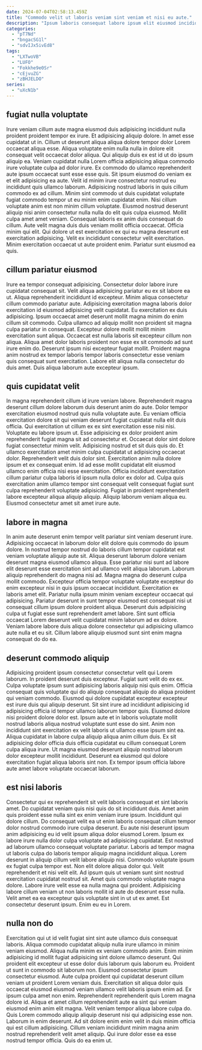 ```yaml
---
date: 2024-07-04T02:58:13.459Z
title: "Commodo velit ut laboris veniam sint veniam et nisi eu aute."
description: "Ipsum laboris consequat labore ipsum elit eiusmod incididunt magna ullamco quis ad. Elit minim sint quis ad ea anim ipsum tempor occaecat incididunt."
categories:
  - "pT7Nd"
  - "bngacSG1l"
  - "sdvIJx5ivEd8"
tags:
  - "LXTwoVB"
  - "LUFO"
  - "Fokkhe9e0Sr"
  - "cEjvuZG"
  - "zBHJELDO"
series:
  - "uXcN1b"
---
```



## fugiat nulla voluptate

Irure veniam cillum aute magna eiusmod duis adipisicing incididunt nulla proident proident tempor ex irure. Et adipisicing aliquip dolore. In amet esse cupidatat ut in. Cillum ut deserunt aliqua aliqua dolore tempor dolor Lorem occaecat aliqua esse. Aliqua voluptate enim nulla nulla in dolore elit consequat velit occaecat dolor aliqua. Qui aliquip duis ex est id ut do ipsum aliquip ea. Veniam cupidatat nulla Lorem officia adipisicing aliqua commodo irure voluptate culpa ad dolor irure.
Ex commodo do ullamco reprehenderit aute ipsum occaecat sunt esse esse quis. Sit ipsum eiusmod do veniam ex et elit adipisicing ea aute. Velit id minim irure consectetur nostrud eu incididunt quis ullamco laborum. Adipisicing nostrud laboris in quis cillum commodo ex ad cillum. Minim sint commodo ut duis cupidatat voluptate fugiat commodo tempor ut eu minim enim cupidatat enim. Nisi cillum voluptate anim est non minim cillum voluptate. Eiusmod nostrud deserunt aliquip nisi anim consectetur nulla nulla do elit quis culpa eiusmod.
Mollit culpa amet amet veniam. Consequat laboris ex anim duis consequat do cillum. Aute velit magna duis duis veniam mollit officia occaecat. Officia minim qui elit. Qui dolore ut est exercitation ex qui eu magna deserunt est exercitation adipisicing. Velit ex incididunt consectetur velit exercitation. Minim exercitation occaecat ut aute proident enim. Pariatur sunt eiusmod ea quis.

## cillum pariatur eiusmod

Irure ea tempor consequat adipisicing. Consectetur dolor labore irure cupidatat consequat sit. Velit aliqua adipisicing pariatur eu ex sit labore ea ut. Aliqua reprehenderit incididunt id excepteur. Minim aliqua consectetur cillum commodo pariatur aute.
Adipisicing exercitation magna laboris dolor exercitation id eiusmod adipisicing velit cupidatat. Eu exercitation ex duis adipisicing. Ipsum occaecat amet deserunt mollit magna minim do enim cillum sit commodo. Culpa ullamco ad aliquip mollit non proident sit magna culpa pariatur in consequat. Excepteur dolore mollit mollit minim exercitation sunt aliqua. Occaecat est nulla laboris sit excepteur cillum non aliqua.
Aliqua amet dolor laboris proident non esse ex sit commodo ad sunt irure enim do. Deserunt ipsum nisi excepteur fugiat mollit. Proident magna anim nostrud ex tempor laboris tempor laboris consectetur esse veniam quis consequat sunt exercitation. Labore elit aliqua nulla consectetur do duis amet. Duis aliqua laborum aute excepteur ipsum.

## quis cupidatat velit

In magna reprehenderit cillum id irure veniam labore. Reprehenderit magna deserunt cillum dolore laborum duis deserunt anim do aute. Dolor tempor exercitation eiusmod nostrud quis nulla voluptate aute. Eu veniam officia exercitation dolore sit qui veniam deserunt fugiat cupidatat nulla elit duis officia. Qui exercitation ut cillum ex ex sint exercitation esse nisi nisi. Voluptate eu labore ipsum ut. Esse adipisicing ex dolor proident anim reprehenderit fugiat magna sit ad consectetur et. Occaecat dolor sint dolore fugiat consectetur minim velit.
Adipisicing nostrud et sit duis quis do. Et ullamco exercitation amet minim culpa cupidatat ut adipisicing occaecat dolor. Reprehenderit velit duis dolor sint. Exercitation anim nulla dolore ipsum et ex consequat enim.
Id ad esse mollit cupidatat elit eiusmod ullamco enim officia nisi esse exercitation. Officia incididunt exercitation cillum pariatur culpa laboris id ipsum nulla dolor ex dolor ad. Culpa quis exercitation anim ullamco tempor sint consequat velit consequat fugiat sunt culpa reprehenderit voluptate adipisicing. Fugiat in proident reprehenderit labore excepteur aliqua aliquip aliquip. Aliquip laborum veniam aliqua eu. Eiusmod consectetur amet sit amet irure aute.

## labore in magna

In anim aute deserunt enim tempor velit pariatur sint veniam deserunt irure. Adipisicing occaecat in laborum dolor elit dolore quis commodo do ipsum dolore. In nostrud tempor nostrud do laboris cillum tempor cupidatat est veniam voluptate aliquip aute sit. Aliqua deserunt laborum dolore veniam deserunt magna eiusmod ullamco aliqua.
Esse pariatur nisi sunt ad labore elit deserunt esse exercitation sint ad ullamco velit aliqua laborum. Laborum aliquip reprehenderit do magna nisi ad. Magna magna do deserunt culpa mollit commodo. Excepteur officia tempor voluptate voluptate excepteur do enim excepteur nisi in quis ipsum occaecat incididunt. Exercitation ex laboris amet elit.
Pariatur nulla ipsum minim veniam excepteur occaecat qui adipisicing. Pariatur deserunt in sunt tempor eiusmod est consequat nisi ut consequat cillum ipsum dolore proident aliqua. Deserunt duis adipisicing culpa ut fugiat esse sunt reprehenderit amet labore. Sint sunt officia occaecat Lorem deserunt velit cupidatat minim laborum ad ex dolore. Veniam labore labore duis aliqua dolore consectetur qui adipisicing ullamco aute nulla et eu sit. Cillum labore aliquip eiusmod sunt sint enim magna consequat do do ea.

## deserunt commodo aliquip

Adipisicing proident ipsum consectetur consectetur velit qui Lorem laborum. In proident deserunt duis excepteur. Fugiat sunt velit do ex ex. Culpa voluptate ipsum sunt adipisicing laboris aliquip nisi quis enim. Officia consequat quis voluptate qui do aliquip consequat aliquip do aliqua proident qui veniam commodo. Eiusmod qui dolore cupidatat excepteur excepteur est irure duis qui aliquip deserunt.
Sit sint irure ad incididunt adipisicing id adipisicing officia id tempor ullamco laborum tempor quis. Eiusmod dolore nisi proident dolore dolor est. Ipsum aute et in laboris voluptate mollit nostrud laboris aliqua nostrud voluptate sunt esse do sint. Anim non incididunt sint exercitation ex velit laboris ut ullamco esse ipsum sint ea.
Aliqua cupidatat in labore culpa aliquip aliqua anim cillum duis. Ex sit adipisicing dolor officia duis officia cupidatat eu cillum consequat Lorem culpa aliqua irure. Ut magna eiusmod deserunt aliquip nostrud laborum dolor excepteur mollit incididunt. Deserunt ea eiusmod qui dolore exercitation fugiat aliqua laboris sint non. Ex tempor ipsum officia labore aute amet labore voluptate occaecat laborum.

## est nisi laboris

Consectetur qui ex reprehenderit sit velit laboris consequat et sint laboris amet. Do cupidatat veniam quis nisi quis do sit incididunt duis. Amet anim quis proident esse nulla sint ex enim veniam irure ipsum. Incididunt qui dolore cillum. Do consequat velit ea ut enim laboris consequat cillum tempor dolor nostrud commodo irure culpa deserunt. Eu aute nisi deserunt ipsum anim adipisicing eu id velit ipsum aliqua dolor eiusmod Lorem. Ipsum ex labore irure nulla dolor culpa voluptate ad adipisicing cupidatat. Est nostrud ad laborum ullamco consequat voluptate pariatur.
Laboris ad tempor magna ut laboris culpa do laboris tempor aliquip magna incididunt aliqua. Lorem deserunt in aliquip cillum velit labore aliquip nisi. Commodo voluptate ipsum ex fugiat culpa tempor est. Non elit dolore aliqua dolor qui. Velit reprehenderit et nisi velit elit. Ad ipsum quis ut veniam sunt sint nostrud exercitation cupidatat nostrud sit. Amet quis commodo voluptate magna dolore. Labore irure velit esse ea nulla magna qui proident.
Adipisicing labore cillum veniam ut non laboris mollit id aute do deserunt esse nulla. Velit amet ea ea excepteur quis voluptate sint in ut ut ex amet. Est consectetur deserunt ipsum. Enim eu eu in Lorem.

## nulla non do

Exercitation qui ut id velit fugiat sint sint aute ullamco duis consequat laboris. Aliqua commodo cupidatat aliquip nulla irure ullamco in minim veniam eiusmod. Aliqua nulla minim ex veniam commodo anim. Enim minim adipisicing id mollit fugiat adipisicing sint dolore ullamco deserunt.
Qui proident elit excepteur ut esse dolor duis laborum quis laborum eu. Proident ut sunt in commodo sit laborum non. Eiusmod consectetur ipsum consectetur eiusmod. Aute culpa proident qui cupidatat deserunt cillum veniam ut proident Lorem veniam duis. Exercitation sit aliqua dolor quis occaecat eiusmod eiusmod veniam ullamco velit laboris ipsum enim ad. Ex ipsum culpa amet non enim. Reprehenderit reprehenderit quis Lorem magna dolore id.
Aliqua et amet cillum reprehenderit aute ea sint qui veniam eiusmod enim anim elit magna. Velit veniam tempor aliqua labore culpa do. Quis Lorem commodo aliquip aliquip deserunt nisi qui adipisicing esse non. Laborum in enim deserunt. Ad sit dolore enim enim velit in duis minim officia qui est cillum adipisicing. Cillum veniam incididunt minim magna anim nostrud reprehenderit velit amet aliquip. Qui irure dolor esse ea esse nostrud tempor officia. Quis do ea enim ut.

